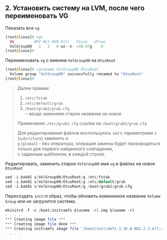 ## 2. Установить систему на LVM, после чего переименовать VG

Показать все `vg`
```php
[root@linux]# vgs
  VG         #PV #LV #SN Attr   VSize   VFree
  VolGroup00   1   2   0 wz--n- <38.97g    0
[root@linux]#
```
Переименовать `vg` с именем `VolGroup00` на `OtusRoot`
```php
[root@linux]# vgrename VolGroup00 OtusRoot
  Volume group "VolGroup00" successfully renamed to "OtusRoot"
[root@linux]#
```
> Далее правим:
>	1. `/etc/fstab`
>	2. `/etc/default/grub`
>	3. `/boot/grub2/grub.cfg`  
> ─ везде заменяем старое название на новое.  
>  
> Примечание: `/etc/grub2.cfg` ссылка на `/boot/grub2/grub.cfg`


> Для редактирования файлов воспользуюсь `sed` с параметрами `s` (`substitute`) заменить и  
> `g` (`global`) - без оператора, операция замены будет производиться только для первого найденного совпадения,  
> с заданным шаблоном, в каждой строке.  

Редактировать, заменить старое  `VolGroup00` имя `vg` в файлах на новое `OtusRoot`
```php
sed -i.bak01 s/VolGroup00/OtusRoot/g /etc/fstab
sed -i.bak01 s/VolGroup00/OtusRoot/g /etc/default/grub
sed -i.bak01 s/VolGroup00/OtusRoot/g /boot/grub2/grub.cfg
```

Пересоздать `initrd` образ, чтобы обновить измененное название `Volume Group` или не загрузится система.
```php
mkinitrd -f -v /boot/initramfs-$(uname -r).img $(uname -r)
. . . .
*** Creating image file ***
*** Creating image file done ***
*** Creating initramfs image file '/boot/initramfs-3.10.0-862.2.3.el7.x86_64.img' done ***
. . . .
```
